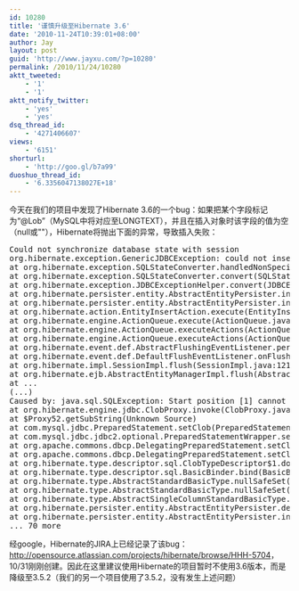 ```yaml
---
id: 10280
title: '谨慎升级至Hibernate 3.6'
date: '2010-11-24T10:39:01+08:00'
author: Jay
layout: post
guid: 'http://www.jayxu.com/?p=10280'
permalink: /2010/11/24/10280
aktt_tweeted:
    - '1'
    - '1'
aktt_notify_twitter:
    - 'yes'
    - 'yes'
dsq_thread_id:
    - '4271406607'
views:
    - '6151'
shorturl:
    - 'http://goo.gl/b7a99'
duoshuo_thread_id:
    - '6.3356047138027E+18'
---
```


今天在我们的项目中发现了Hibernate 3.6的一个bug：如果把某个字段标记为“@Lob”（MySQL中将对应至LONGTEXT），并且在插入对象时该字段的值为空（null或""），Hibernate将抛出下面的异常，导致插入失败：
<pre lang="java">Could not synchronize database state with session
org.hibernate.exception.GenericJDBCException: could not insert: [...]
at org.hibernate.exception.SQLStateConverter.handledNonSpecificException(SQLStateConverter.java:140)
at org.hibernate.exception.SQLStateConverter.convert(SQLStateConverter.java:128)
at org.hibernate.exception.JDBCExceptionHelper.convert(JDBCExceptionHelper.java:66)
at org.hibernate.persister.entity.AbstractEntityPersister.insert(AbstractEntityPersister.java:2436)
at org.hibernate.persister.entity.AbstractEntityPersister.insert(AbstractEntityPersister.java:2856)
at org.hibernate.action.EntityInsertAction.execute(EntityInsertAction.java:79)
at org.hibernate.engine.ActionQueue.execute(ActionQueue.java:273)
at org.hibernate.engine.ActionQueue.executeActions(ActionQueue.java:265)
at org.hibernate.engine.ActionQueue.executeActions(ActionQueue.java:184)
at org.hibernate.event.def.AbstractFlushingEventListener.performExecutions(AbstractFlushingEventListener.java:321)
at org.hibernate.event.def.DefaultFlushEventListener.onFlush(DefaultFlushEventListener.java:51)
at org.hibernate.impl.SessionImpl.flush(SessionImpl.java:1216)
at org.hibernate.ejb.AbstractEntityManagerImpl.flush(AbstractEntityManagerImpl.java:795)
at ...
(...)
Caused by: java.sql.SQLException: Start position [1] cannot exceed overall CLOB length [0]
at org.hibernate.engine.jdbc.ClobProxy.invoke(ClobProxy.java:146)
at $Proxy52.getSubString(Unknown Source)
at com.mysql.jdbc.PreparedStatement.setClob(PreparedStatement.java:3542)
at com.mysql.jdbc.jdbc2.optional.PreparedStatementWrapper.setClob(PreparedStatementWrapper.java:299)
at org.apache.commons.dbcp.DelegatingPreparedStatement.setClob(DelegatingPreparedStatement.java:187)
at org.apache.commons.dbcp.DelegatingPreparedStatement.setClob(DelegatingPreparedStatement.java:187)
at org.hibernate.type.descriptor.sql.ClobTypeDescriptor$1.doBind(ClobTypeDescriptor.java:60)
at org.hibernate.type.descriptor.sql.BasicBinder.bind(BasicBinder.java:89)
at org.hibernate.type.AbstractStandardBasicType.nullSafeSet(AbstractStandardBasicType.java:282)
at org.hibernate.type.AbstractStandardBasicType.nullSafeSet(AbstractStandardBasicType.java:277)
at org.hibernate.type.AbstractSingleColumnStandardBasicType.nullSafeSet(AbstractSingleColumnStandardBasicType.java:85)
at org.hibernate.persister.entity.AbstractEntityPersister.dehydrate(AbstractEntityPersister.java:2166)
at org.hibernate.persister.entity.AbstractEntityPersister.insert(AbstractEntityPersister.java:2412)
... 70 more</pre>
经google，Hibernate的JIRA上已经记录了该bug：<a href="https://hibernate.onjira.com//browse/HHH-5704" target="_blank">http://opensource.atlassian.com/projects/hibernate/browse/HHH-5704</a>，10/31刚刚创建。因此在这里建议使用Hibernate的项目暂时不使用3.6版本，而是降级至3.5.2（我们的另一个项目使用了3.5.2，没有发生上述问题）